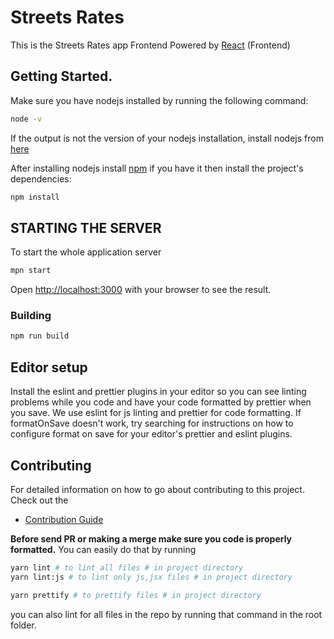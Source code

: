 # Streets Rates

This is the Streets Rates app Frontend Powered by [React](https://reactjs.org/) (Frontend)

## Getting Started.

Make sure you have nodejs installed by running the following command:

```bash
node -v
```


If the output is not the version of your nodejs installation, install nodejs from [here](https://nodejs.org/en/download/)

After installing nodejs install [npm](https://www.npmjs.com/package/npm)
if you have it then install the project's dependencies:

```bash
npm install
```

## STARTING THE SERVER

To start the whole application server

```bash
mpn start
```

Open [http://localhost:3000](http://localhost:3000) with your browser to see the result.

### **Building**

```bash
npm run build
```

## Editor setup

Install the eslint and prettier plugins in your editor so you can see linting problems while you code and have your code formatted by prettier when you save. We use eslint for js linting and prettier for code formatting. If formatOnSave doesn't work, try searching for instructions on how to configure format on save for your editor's prettier and eslint plugins.

## Contributing

For detailed information on how to go about contributing to this project. Check out the

- [Contribution Guide](docs/Contributing.md)

**Before send PR or making a merge make sure you code is properly formatted.** You can easily do that by running

```bash
yarn lint # to lint all files # in project directory
yarn lint:js # to lint only js,jsx files # in project directory

yarn prettify # to prettify files # in project directory
```

you can also lint for all files in the repo by running that command in the root folder.
